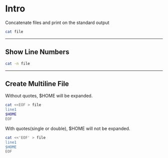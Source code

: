 # Intro

Concatenate files and print on the standard output

```bash
cat file
```

---

## Show Line Numbers

```bash
cat -n file
```

---

## Create Multiline File

Without quotes, $HOME will be expanded.

```bash
cat <<EOF > file
line1
$HOME
EOF
```

With quotes(single or double), $HOME will not be expanded.

```bash
cat <<'EOF' > file
line1
$HOME
EOF
```
